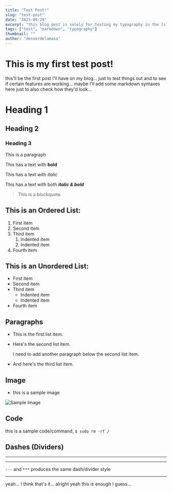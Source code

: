 ```yaml
---
title: "Test Post!"
slug: "test-post"
date: "2025-09-29"
excerpt: "this blog post is solely for testing my typography in the [slug] page..."
tags: ["test", "markdown", "typography"]
thumbnail: ""
author: "denverdelamasa"
---
```


# This is my first test post!

this'll be the first post I'll have on my blog... just to test things out and to see if certain
features are working... maybe I'll add some markdown syntaxes here just to also check how they'd look...

# Heading 1

## Heading 2

### Heading 3

This is a paragraph

This has a text with **bold**

This has a text with *italic*

This has a text with both ***italic & bold***

> This is a blockquote.

## This is an Ordered List:

1. First item
2. Second item
3. Third item
    1. Indented item
    2. Indented item
4. Fourth item

## This is an Unordered List:

- First item
- Second item
- Third item
    - Indented item
    - Indented item
- Fourth item

## Paragraphs

* This is the first list item.
* Here's the second list item.

    I need to add another paragraph below the second list item.

* And here's the third list item.

## Image

* this is a sample image

![Sample Image](https://images.unsplash.com/photo-1580757468214-c73f7062a5cb?ixlib=rb-4.1.0&ixid=M3wxMjA3fDB8MHxwaG90by1wYWdlfHx8fGVufDB8fHx8fA%3D%3D&auto=format&fit=crop&q=80&w=1032)

## Code

this is a sample code/command, `$ sudo rm -rf /`

## Dashes (Dividers)

---

***

`---` and `***` produces the same dash/divider style

---

yeah... I think that's it... alright yeah this is enough I guess...